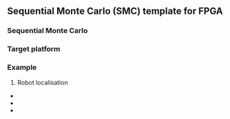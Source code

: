 ## Sequential Monte Carlo (SMC) template for FPGA



### Sequential Monte Carlo


### Target platform


### Example

1. Robot localisation

*
*
*
